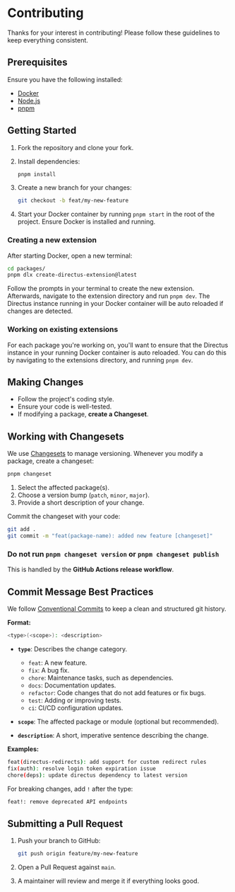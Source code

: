 # Contributing

Thanks for your interest in contributing! Please follow these guidelines to keep everything consistent.

## Prerequisites

Ensure you have the following installed:
- [Docker](https://www.docker.com/get-started)
- [Node.js](https://nodejs.org/)
- [pnpm](https://pnpm.io/installation)

## Getting Started

1. Fork the repository and clone your fork.
2. Install dependencies:

   ```sh
   pnpm install
   ```

3. Create a new branch for your changes:

   ```sh
   git checkout -b feat/my-new-feature
   ```
   
4. Start your Docker container by running ``pnpm start`` in the root of the project. Ensure Docker is installed and running.

### Creating a new extension
After starting Docker, open a new terminal:
   
   ```sh
   cd packages/
   pnpm dlx create-directus-extension@latest
   ```

Follow the prompts in your terminal to create the new extension. Afterwards, navigate to the extension directory and run ``pnpm dev``. The Directus instance running in your Docker container will be auto reloaded if changes are detected.

### Working on existing extensions
For each package you're working on, you'll want to ensure that the Directus instance in your running Docker container is auto reloaded. You can do this by navigating to the extensions directory, and running ``pnpm dev``.

## Making Changes

- Follow the project's coding style.
- Ensure your code is well-tested.
- If modifying a package, **create a Changeset**.

## Working with Changesets

We use [Changesets](https://github.com/changesets/changesets) to manage versioning. Whenever you modify a package, create a changeset:

   ```sh
   pnpm changeset
   ```

1. Select the affected package(s).
2. Choose a version bump (`patch`, `minor`, `major`).
3. Provide a short description of your change.

Commit the changeset with your code:

   ```sh
   git add .
   git commit -m "feat(package-name): added new feature [changeset]"
   ```

### Do not run `pnpm changeset version` or `pnpm changeset publish`
This is handled by the **GitHub Actions release workflow**.

## Commit Message Best Practices

We follow [Conventional Commits](https://www.conventionalcommits.org/) to keep a clean and structured git history.

**Format:**
   ```sh
   <type>(<scope>): <description>
   ```

- **`type`**: Describes the change category.
  - `feat`: A new feature.
  - `fix`: A bug fix.
  - `chore`: Maintenance tasks, such as dependencies.
  - `docs`: Documentation updates.
  - `refactor`: Code changes that do not add features or fix bugs.
  - `test`: Adding or improving tests.
  - `ci`: CI/CD configuration updates.

- **`scope`**: The affected package or module (optional but recommended).
- **`description`**: A short, imperative sentence describing the change.

**Examples:**
   ```sh
   feat(directus-redirects): add support for custom redirect rules
   fix(auth): resolve login token expiration issue
   chore(deps): update directus dependency to latest version
   ```

For breaking changes, add `!` after the type:

   ```sh
   feat!: remove deprecated API endpoints
   ```

## Submitting a Pull Request

1. Push your branch to GitHub:

   ```sh
   git push origin feature/my-new-feature
   ```

2. Open a Pull Request against `main`.
3. A maintainer will review and merge it if everything looks good.

